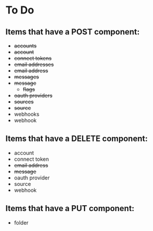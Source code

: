 # To Do

## Items that have a POST component:

* <del>accounts</del>
* <del>account</del>
* <del>connect tokens</del>
* <del>email addresses</del>
* <del>email address</del>
* <del>messages</del>
* <del>message</del>
  * <del>flags</del>
* <del>oauth providers</del>
* <del>sources</del>
* <del>source</del>
* webhooks
* webhook

## Items that have a DELETE component:

* account
* connect token
* <del>email address</del>
* <del>message</del>
* oauth provider
* source
* webhook

## Items that have a PUT component:

* folder
